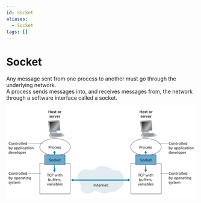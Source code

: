 ```yaml
---
id: Socket
aliases:
  - Socket
tags: []
---
```


# Socket
Any message sent from one process to another must go through the underlying network.  
A process sends messages into, and receives messages from, the network through a software interface called a socket.

![socket](../Images/socket.png) 

